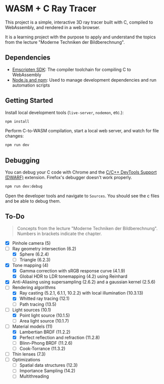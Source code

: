 # WASM + C Ray Tracer

This project is a simple, interactive 3D ray tracer built with C, compiled to WebAssembly, and rendered in a web browser.

It is a learning project with the purpose to apply and understand the topics from the lecture "Moderne Techniken der Bildberechnung".

## Dependencies

- [Emscripten SDK](https://emscripten.org/docs/getting_started/downloads.html): The compiler toolchain for compiling C to WebAssembly
- [Node.js and npm](https://nodejs.org/): Used to manage development dependencies and run automation scripts

## Getting Started

Install local development tools (`live-server`, `nodemon`, etc.):

```bash
npm install
```

Perform C-to-WASM compilation, start a local web server, and watch for file changes:

```bash
npm run dev
```

## Debugging

You can debug your C code with Chrome and the [C/C++ DevTools Support (DWARF)](https://chromewebstore.google.com/detail/cc++-devtools-support-dwa/pdcpmagijalfljmkmjngeonclgbbannb) extension. Firefox's debugger doesn't work properly.

```bash
npm run dev:debug
```

Open the developer tools and navigate to `Sources`. You should see the c files and be able to debug them.

## To-Do

> Concepts from the lecture "Moderne Techniken der Bildberechnung". Numbers in brackets indicate the chapter.

- [x] Pinhole camera (5)
- [ ] Ray geometry intersection (6.2)
  - [x] Sphere (6.2.4)
  - [ ] Triangle (6.2.3)
- [x] Tone mapping (4)
  - [x] Gamma correction with sRGB response curve (4.1.9)
  - [x] Global HDR to LDR tonemapping (4.2) using Reinhard
- [x] Anti-Aliasing using supersampling (2.6.2) and a gaussian kernel (2.5.6)
- [ ] Rendering algorithms
  - [x] Ray casting (5.2.1, 6.1.1, 10.2.2) with local illumination (10.3.13)
  - [x] Whitted ray tracing (12.1)
  - [ ] Path tracing (13.5)
- [ ] Light sources (10.1)
  - [x] Point light source (10.1.5)
  - [ ] Area light source (10.1.7)
- [ ] Material models (11)
  - [x] Lambertian BRDF (11.2.2)
  - [x] Perfect reflection and refraction (11.2.8)
  - [ ] Blinn-Phong BRDF (11.2.6)
  - [ ] Cook-Torrance (11.3.2)
- [ ] Thin lenses (7.3)
- [ ] Optimizations
  - [ ] Spatial data structures (12.3)
  - [ ] Importance Sampling (14.2)
  - [ ] Multithreading
